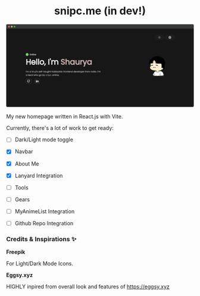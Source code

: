 <h1 align='center'>snipc.me (in dev!)</h1>

![ss](src/assets/ss.png)

My new homepage written in React.js with Vite.

Currently, there's a lot of work to get ready:

- [ ] Dark/Light mode toggle
- [x] Navbar
- [x] About Me
- [x] Lanyard Integration
- [ ] Tools
- [ ] Gears
- [ ] MyAnimeList Integration
- [ ] Github Repo Integration


### Credits & Inspirations ✨
**Freepik**

For Light/Dark Mode Icons.

**Eggsy.xyz**

HIGHLY inpired from overall look and features of https://eggsy.xyz
